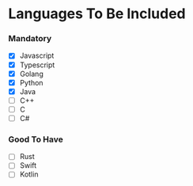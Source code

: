 # Languages To Be Included

### Mandatory

- [x] Javascript
- [x] Typescript
- [x] Golang
- [x] Python
- [x] Java
- [ ] C++
- [ ] C
- [ ] C#

### Good To Have

- [ ] Rust
- [ ] Swift
- [ ] Kotlin
